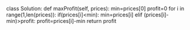 class Solution:
    def maxProfit(self, prices):
        min=prices[0]
        profit=0
        for i in range(1,len(prices)):
            if(prices[i]<min):
                min=prices[i]
            elif (prices[i]-min)>profit:
                profit=prices[i]-min
        return profit
